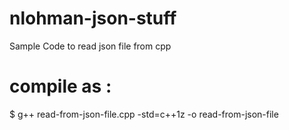 # nlohman-json-stuff
Sample Code to read json file from cpp

compile as :
============
$ g++ read-from-json-file.cpp -std=c++1z -o read-from-json-file
